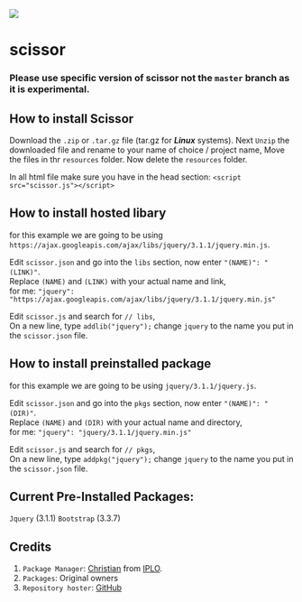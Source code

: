 ![](https://upload.wikimedia.org/wikipedia/commons/thumb/7/74/Scissors_icon_black.svg/1280px-Scissors_icon_black.svg.png)
# scissor

### Please use specific version of scissor not the ```master```  branch as it is experimental.

## How to install Scissor
Download the ```.zip``` or ```.tar.gz``` file (tar.gz for _**Linux**_ systems). Next ```Unzip``` the downloaded file and
rename to your name of choice / project name,
Move the files in thr ```resources``` folder.
Now delete the ```resources``` folder.

In all html file make sure you have in the head section: ```<script src="scissor.js"></script>```

## How to install hosted libary
for this example we are going to be using ```https://ajax.googleapis.com/ajax/libs/jquery/3.1.1/jquery.min.js```.

Edit ```scissor.json``` and go into the ```libs``` section, now enter ```"(NAME)": "(LINK)"```.<br />
Replace ```(NAME)``` and ```(LINK)``` with your actual name and link,<br />
for me: ```"jquery": "https://ajax.googleapis.com/ajax/libs/jquery/3.1.1/jquery.min.js"```

Edit ```scissor.js``` and search for ```// libs```,<br />
On a new line, type ```addlib("jquery");``` change ```jquery``` to the name you put in the ```scissor.json``` file.

## How to install preinstalled package
for this example we are going to be using ```jquery/3.1.1/jquery.js```.

Edit ```scissor.json``` and go into the ```pkgs``` section, now enter ```"(NAME)": "(DIR)"```.<br />
Replace ```(NAME)``` and ```(DIR)``` with your actual name and directory,<br />
for me: ```"jquery": "jquery/3.1.1/jquery.min.js"```

Edit ```scissor.js``` and search for ```// pkgs```,<br />
On a new line, type ```addpkg("jquery");``` change ```jquery``` to the name you put in the ```scissor.json``` file.  
## Current Pre-Installed Packages:
```Jquery``` (3.1.1)
```Bootstrap``` (3.3.7)
## Credits
1. ```Package Manager```: [Christian](https://github.com/pigcake999yt) from [IPLO](https://github.com/iplo).  
2. ```Packages```: Original owners
3. ```Repository hoster```: [GitHub](https://github.com)
